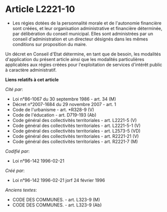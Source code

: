 # Article L2221-10

- Les régies dotées de la personnalité morale et de l'autonomie financière sont créées, et leur organisation administrative
et financière déterminée, par délibération du conseil municipal. Elles sont administrées par un conseil d'administration et
un directeur désignés dans les mêmes conditions sur proposition du maire.

Un décret en Conseil d'Etat détermine, en tant que de besoin, les modalités d'application du présent article ainsi que les
modalités particulières applicables aux régies créées pour l'exploitation de services d'intérêt public à caractère
administratif.

**Liens relatifs à cet article**

_Cité par_:

  - Loi n°86-1067 du 30 septembre 1986 - art. 34 (M)
  - Décret n°2007-1684 du 29 novembre 2007 - art. 1
  - Code de l'urbanisme - art. *R328-9 (V)
  - Code de l'éducation - art. D719-193 (Ab)
  - Code général des collectivités territoriales - art. L2221-5 (V)
  - Code général des collectivités territoriales - art. L2221-5-1 (V)
  - Code général des collectivités territoriales - art. L2573-5 (VD)
  - Code général des collectivités territoriales - art. R2221-21 (V)
  - Code général des collectivités territoriales - art. R2221-7 (M)

_Codifié par_:

  - Loi n°96-142 1996-02-21

_Créé par_:

  - Loi n°96-142 1996-02-21 jorf 24 février 1996

_Anciens textes_:

  - CODE DES COMMUNES. - art. L323-9 (M)
  - CODE DES COMMUNES. - art. L323-9 (Ab)
